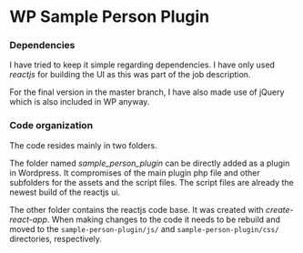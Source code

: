 WP Sample Person Plugin
=======================

### Dependencies

I have tried to keep it simple regarding dependencies.
I have only used *reactjs* for building the UI as this was part of the job description.

For the final version in the master branch, I have also made use of jQuery which is also included in WP anyway.

### Code organization

The code resides mainly in two folders.

The folder named *sample_person_plugin* can be directly added as a plugin in Wordpress.
It compromises of the main plugin php file and other subfolders for the assets and the script files.
The script files are already the newest build of the reactjs ui.

The other folder contains the reactjs code base. It was created with *create-react-app*.
When making changes to the code it needs to be rebuild and moved to the `sample-person-plugin/js/` and `sample-person-plugin/css/` directories, respectively.
